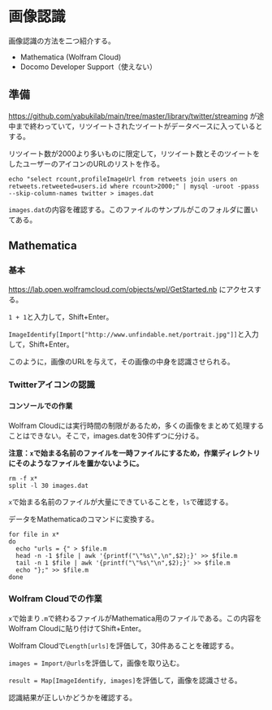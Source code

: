 # 画像認識

画像認識の方法を二つ紹介する。

* Mathematica (Wolfram Cloud)
* Docomo Developer Support（使えない）

## 準備

https://github.com/yabukilab/main/tree/master/library/twitter/streaming が途中まで終わっていて，リツイートされたツイートがデータベースに入っているとする。

リツイート数が2000より多いものに限定して，リツイート数とそのツイートをしたユーザーのアイコンのURLのリストを作る。

```
echo "select rcount,profileImageUrl from retweets join users on retweets.retweeted=users.id where rcount>2000;" | mysql -uroot -ppass --skip-column-names twitter > images.dat
```

`images.dat`の内容を確認する。このファイルのサンプルがこのフォルダに置いてある。
## Mathematica

### 基本

https://lab.open.wolframcloud.com/objects/wpl/GetStarted.nb にアクセスする。

`1 + 1`と入力して，Shift+Enter。

`ImageIdentify[Import["http://www.unfindable.net/portrait.jpg"]]`と入力して，Shift+Enter。

このように，画像のURLを与えて，その画像の中身を認識させられる。

### Twitterアイコンの認識

#### コンソールでの作業

Wolfram Cloudには実行時間の制限があるため，多くの画像をまとめて処理することはできない。そこで，images.datを30件ずつに分ける。

**注意：`x`で始まる名前のファイルを一時ファイルにするため，作業ディレクトリにそのようなファイルを置かないように。**

```
rm -f x*
split -l 30 images.dat
```

`x`で始まる名前のファイルが大量にできていることを，`ls`で確認する。

データをMathematicaのコマンドに変換する。

```
for file in x*
do
  echo "urls = {" > $file.m
  head -n -1 $file | awk '{printf("\"%s\",\n",$2);}' >> $file.m
  tail -n 1 $file | awk '{printf("\"%s\"\n",$2);}' >> $file.m
  echo "};" >> $file.m
done
```

### Wolfram Cloudでの作業

`x`で始まり`.m`で終わるファイルがMathematica用のファイルである。この内容をWolfram Cloudに貼り付けてShift+Enter。

Wolfram Cloudで`Length[urls]`を評価して，30件あることを確認する。

`images = Import/@urls`を評価して，画像を取り込む。

`result = Map[ImageIdentify, images]`を評価して，画像を認識させる。

認識結果が正しいかどうかを確認する。
